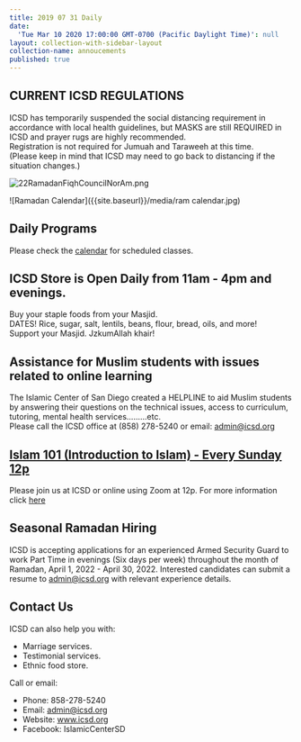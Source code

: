 ```yaml
---
title: 2019 07 31 Daily
date:
  'Tue Mar 10 2020 17:00:00 GMT-0700 (Pacific Daylight Time)': null
layout: collection-with-sidebar-layout
collection-name: annoucements
published: true
---
```

## CURRENT ICSD REGULATIONS
ICSD has temporarily suspended the social distancing requirement in accordance with local health guidelines, but MASKS are still REQUIRED in ICSD and prayer rugs are highly recommended.  
Registration is not required for Jumuah and Taraweeh at this time.  
(Please keep in mind that ICSD may need to go back to distancing if the situation changes.) 

![22RamadanFiqhCouncilNorAm.png]({{site.baseurl}}/media/22RamadanFiqhCouncilNorAm.png)

![Ramadan Calendar]({{site.baseurl}}/media/ram calendar.jpg)

## Daily Programs
Please check the [calendar](http://www.icsd.org/calendar) for scheduled classes.

## ICSD Store is Open Daily from 11am - 4pm and evenings.
Buy your staple foods from your Masjid.  
DATES! Rice, sugar, salt, lentils, beans, flour, bread, oils, and more!  
Support your Masjid. JzkumAllah khair!

## Assistance for Muslim students with issues related to online learning  
The Islamic Center of San Diego created a HELPLINE to aid Muslim students by answering their questions on the technical issues, access to curriculum, tutoring, mental health services.........etc.  
Please call the ICSD office at (858) 278-5240 or email: admin@icsd.org  

## [Islam 101 (Introduction to Islam) - Every Sunday 12p](https://www.icsd.org/events/islam-101-introduction-to-islam-every-sunday-12p)  
Please join us at ICSD or online using Zoom at 12p. For more information click [here](https://www.icsd.org/events/islam-101-introduction-to-islam-every-sunday-12p) 

## Seasonal Ramadan Hiring
ICSD is accepting applications for an experienced Armed Security Guard to work Part Time in evenings (Six days per week) throughout the month of Ramadan, April 1, 2022 - April 30, 2022. Interested candidates can submit a resume to admin@icsd.org with relevant experience details.

## Contact Us  
ICSD can also help you with:  
* Marriage services.  
* Testimonial services.  
* Ethnic food store.  

Call or email:  
- Phone: 858-278-5240  
- Email: admin@icsd.org  
- Website: www.icsd.org  
- Facebook: IslamicCenterSD
